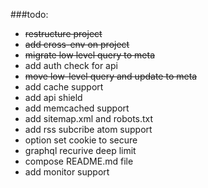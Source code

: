###todo:

- ~~restructure project~~
- ~~add cross-env on project~~
- ~~migrate low level query to meta~~
- add auth check for api
- ~~move low-level query and update to meta~~
- add cache support
- add api shield
- add memcached support
- add sitemap.xml and robots.txt
- add rss subcribe atom support
- option set cookie to secure
- graphql recurive deep limit
- compose README.md file
- add monitor support